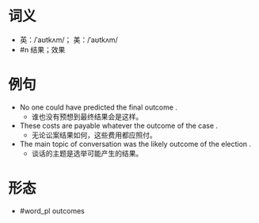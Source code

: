 # 词义
- 英：/ˈaʊtkʌm/； 美：/ˈaʊtkʌm/
- #n 结果；效果
# 例句
- No one could have predicted the final outcome .
	- 谁也没有预想到最终结果会是这样。
- These costs are payable whatever the outcome of the case .
	- 无论讼案结果如何，这些费用都应照付。
- The main topic of conversation was the likely outcome of the election .
	- 谈话的主题是选举可能产生的结果。
# 形态
- #word_pl outcomes
